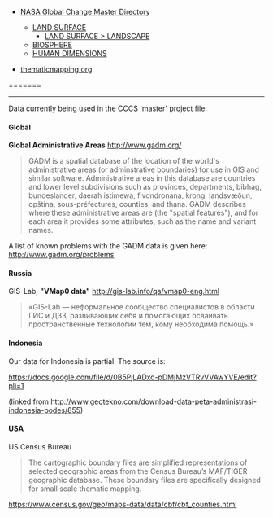 * [NASA Global Change Master Directory](http://gcmd.gsfc.nasa.gov/)
    * [LAND SURFACE](http://gcmd.gsfc.nasa.gov/KeywordSearch/Keywords.do?Portal=GCMD&KeywordPath=Parameters|LAND+SURFACE&MetadataType=0&Columns=0&lbnode=mdlb4#maincontent)
        * [LAND SURFACE > LANDSCAPE ](http://gcmd.gsfc.nasa.gov/KeywordSearch/Keywords.do?Portal=GCMD&KeywordPath=Parameters|LAND+SURFACE|LANDSCAPE&MetadataType=0&Columns=0&lbnode=mdlb4#maincontent)
    * [BIOSPHERE ](http://gcmd.gsfc.nasa.gov/KeywordSearch/Keywords.do?Portal=GCMD&KeywordPath=Parameters|BIOSPHERE&MetadataType=0&Columns=0&lbnode=mdlb4#maincontent)
    * [HUMAN DIMENSIONS](http://gcmd.gsfc.nasa.gov/KeywordSearch/Keywords.do?Portal=GCMD&KeywordPath=Parameters|HUMAN+DIMENSIONS&MetadataType=0&Columns=0&lbnode=mdlb4#maincontent)



* [
thematicmapping.org
](http://thematicmapping.org/downloads/world_borders.php)


=======


----

Data currently being used in the CCCS 'master' project file:

#### Global

**Global Administrative Areas**
http://www.gadm.org/

> GADM is a spatial database of the location of the world's administrative areas (or adminstrative boundaries) for use in GIS and similar software. Administrative areas in this database are countries and lower level subdivisions such as provinces, departments, bibhag, bundeslander, daerah istimewa, fivondronana, krong, landsvæðun, opština, sous-préfectures, counties, and thana. GADM describes where these administrative areas are (the "spatial features"), and for each area it provides some attributes, such as the name and variant names.

A list of known problems with the GADM data is given here: http://www.gadm.org/problems

#### Russia

GIS-Lab, **"VMap0 data"**
http://gis-lab.info/qa/vmap0-eng.html

> «GIS-Lab — неформальное сообщество специалистов в области ГИС и ДЗЗ, развивающих себя и помогающих осваивать пространственные технологии тем, кому необходима помощь.»

#### Indonesia

Our data for Indonesia is partial.  The source is:

https://docs.google.com/file/d/0B5PjLADxo-pDMjMzVTRvVVAwYVE/edit?pli=1

(linked from http://www.geotekno.com/download-data-peta-administrasi-indonesia-podes/855)

#### USA

US Census Bureau

> The cartographic boundary files are simplified representations of selected geographic areas from the Census Bureau’s MAF/TIGER geographic database. These boundary files are specifically designed for small scale thematic mapping.

https://www.census.gov/geo/maps-data/data/cbf/cbf_counties.html
